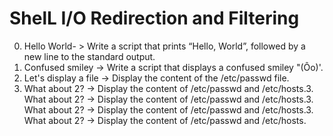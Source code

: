 # ShelL I/O Redirection and Filtering
0. Hello World- > Write a script that prints “Hello, World”, followed by a new line to the standard output.
1. Confused smiley -> Write a script that displays a confused smiley "(Ôo)'.
2. Let's display a file -> Display the content of the /etc/passwd file.
3. What about 2? -> Display the content of /etc/passwd and /etc/hosts.3. What about 2? -> Display the content of /etc/passwd and /etc/hosts.3. What about 2? -> Display the content of /etc/passwd and /etc/hosts.3. What about 2? -> Display the content of /etc/passwd and /etc/hosts.
